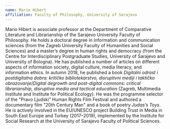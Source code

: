 ```yaml
---
name: Mario Hibert
affiliation: Faculty of Philosophy, University of Sarajevo
---
```


Mario Hibert is associate professor at the Department of Comparative Literature and Librarianship of the Sarajevo University Faculty of Philosophy. He holds a doctoral degree in information and communication sciences (from the Zagreb University Faculty of Humanities and Social Sciences) and a master’s degree in human rights and democracy (from the Centre for Interdisciplinary Postgraduate Studies, University of Sarajevo and University of Bologna). He has published a number of articles on different aspects of information society, digital culture, media literacy, and information ethics. In autumn 2018, he published a book _Digitalni odrast i postdigitalna dobra: kritičko bibliotekarstvo, disruptivni mediji i taktičko obrazovanje_/_Digital degrowth and post-digital commons: critical librarianship, disruptive media and tactical education_ (Zagreb, Multimedia Institute and Institute for Political Ecology). He was the programme selector of the "Pravo Ljudski" Human Rights Film Festival and authored a documentary film "20th Century Man" and a book of poetry _Judas’s Toys_. He is actively involved in the EU/UNESCO project Building Trust in Media in South East Europe and Turkey (2017–2019), implemented by the Institute for Social Research at the University of Sarajevo Faculty of Political Sciences.
